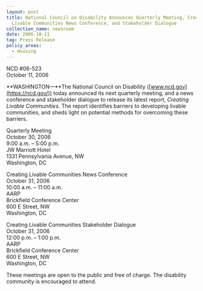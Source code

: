 ```yaml
---
layout: post
title: National Council on Disability Announces Quarterly Meeting, Creating
  Livable Communities News Conference, and Stakeholder Dialogue
collection_name: newsroom
date: 2006-10-11
tag: Press Release
policy_areas:
  - Housing
---
```

NCD #06-523\
October 11, 2006 

**WASHINGTON—**The National Council on Disability ([www.ncd.gov](https://ncd.gov/)) today announced its next quarterly meeting, and a news conference and stakeholder dialogue to release its latest report, *Creating Livable Communities*. The report identifies barriers to developing livable communities, and sheds light on potential methods for overcoming these barriers.

Quarterly Meeting\
October 30, 2006\
9:00 a.m. – 5:00 p.m.\
JW Marriott Hotel\
1331 Pennsylvania Avenue, NW\
Washington, DC

Creating Livable Communities News Conference\
October 31, 2006\
10:00 a.m. – 11:00 a.m.\
AARP\
Brickfield Conference Center\
600 E Street, NW\
Washington, DC

Creating Livable Communities Stakeholder Dialogue\
October 31, 2006\
12:00 p.m. – 1:00 p.m.\
AARP \
Brickfield Conference Center\
600 E Street, NW\
Washington, DC

These meetings are open to the public and free of charge. The disability community is encouraged to attend.